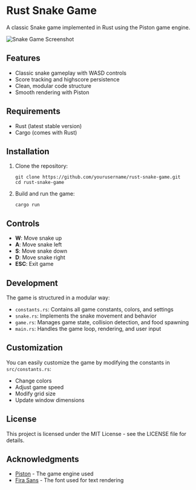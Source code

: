 # Rust Snake Game

A classic Snake game implemented in Rust using the Piston game engine.

![Snake Game Screenshot](screenshot.png)

## Features

- Classic snake gameplay with WASD controls
- Score tracking and highscore persistence
- Clean, modular code structure
- Smooth rendering with Piston

## Requirements

- Rust (latest stable version)
- Cargo (comes with Rust)

## Installation

1. Clone the repository:
   ```
   git clone https://github.com/yourusername/rust-snake-game.git
   cd rust-snake-game
   ```

2. Build and run the game:
   ```
   cargo run
   ```

## Controls

- **W**: Move snake up
- **A**: Move snake left
- **S**: Move snake down
- **D**: Move snake right
- **ESC**: Exit game


## Development

The game is structured in a modular way:

- `constants.rs`: Contains all game constants, colors, and settings
- `snake.rs`: Implements the snake movement and behavior
- `game.rs`: Manages game state, collision detection, and food spawning
- `main.rs`: Handles the game loop, rendering, and user input

## Customization

You can easily customize the game by modifying the constants in `src/constants.rs`:

- Change colors
- Adjust game speed
- Modify grid size
- Update window dimensions

## License

This project is licensed under the MIT License - see the LICENSE file for details.

## Acknowledgments

- [Piston](https://github.com/PistonDevelopers/piston) - The game engine used
- [Fira Sans](https://github.com/mozilla/Fira) - The font used for text rendering
